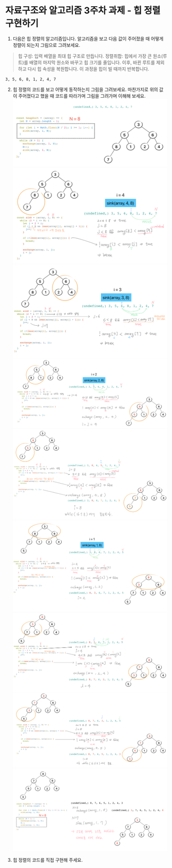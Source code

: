 # 자료구조와 알고리즘 3주차 과제 - 힙 정렬 구현하기

1. 다음은 힙 정렬의 알고리즘입니다. 알고리즘을 보고 다음 값이 주어졌을 때
   어떻게 정렬이 되는지 그림으로 그려보세요.

> 힙 구성: 입력 배열을 최대 힙 구조로 만듭니다.
> 정렬취합: 힙에서 가장 큰 원소(루트)를 배열의 마지막 원소와 바꾸고 힙 크기를
> 줄입니다. 이후, 바뀐 루트를 제외하고 다시 힙 속성을 복원합니다. 이 과정을 힙이
> 빌 때까지 반복합니다.

```
3, 5, 6, 8, 1, 2, 4, 7
```

2. 힙 정렬의 코드를 보고 어떻게 동작하는지 그림을 그려보세요. 마찬가지로 위의 값이 주어졌다고 했을 때 코드를 따라가며 그림을 그려가며 이해해 보세요.
![heap-sort.png](heap-sort.png)
![heap-sort-sink-01.png](heap-sort-sink-01.png)
![heap-sort-sink-02.png](heap-sort-sink-02.png)
![heap-sort-sink-03-01.png](heap-sort-sink-03-01.png)
![heap-sort-sink-03-02.png](heap-sort-sink-03-02.png)
![heap-sort-sink-04-01.png](heap-sort-sink-04-01.png)
![heap-sort-sink-04-02.png](heap-sort-sink-04-02.png)
![heap-sort-sink-04-03.png](heap-sort-sink-04-03.png)
![heap-sort-sink-05.png](heap-sort-sink-05.png)

3. 힙 정렬의 코드를 직접 구현해 주세요.
